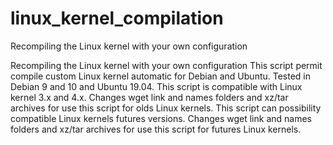 # linux_kernel_compilation

Recompiling the Linux kernel with your own configuration

Recompiling the Linux kernel with your own configuration This script permit compile custom Linux kernel automatic for Debian and Ubuntu. Tested in Debian 9 and 10 and Ubuntu 19.04. This script is compatible with Linux kernel 3.x and 4.x. Changes wget link and names folders and xz/tar archives for use this script for olds Linux kernels. This script can possibility compatible Linux kernels futures versions. Changes wget link and names folders and xz/tar archives for use this script for futures Linux kernels.
